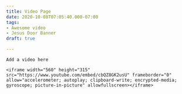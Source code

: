 ```yaml
---
title: Video Page
date: 2020-10-08T07:05:40.000-07:00
tags:
- Awesome video
- Jesus Door Banner
draft: true

---
```

    Add a video here

    <iframe width="560" height="315" src="https://www.youtube.com/embed/cbQZ8GK2usU" frameborder="0" allow="accelerometer; autoplay; clipboard-write; encrypted-media; gyroscope; picture-in-picture" allowfullscreen></iframe>